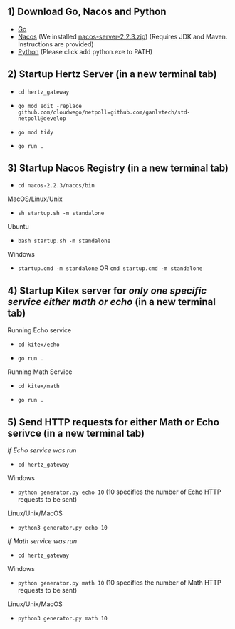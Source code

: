 ## 1) Download Go, Nacos and Python

- [Go](https://go.dev/dl/)
- [Nacos](https://nacos.io/en-us/docs/quick-start.html) (We installed [nacos-server-2.2.3.zip](https://github.com/alibaba/nacos/releases/download/2.2.3/nacos-server-2.2.3.zip)) 
(Requires JDK and Maven. Instructions are provided)
- [Python](https://www.python.org/ftp/python/3.11.4/python-3.11.4-amd64.exe) (Please click add python.exe to PATH)

## 2) Startup Hertz Server (in a new terminal tab)

- `cd hertz_gateway`

- `go mod edit -replace github.com/cloudwego/netpoll=github.com/ganlvtech/std-netpoll@develop`

- `go mod tidy`

- `go run .`



## 3) Startup Nacos Registry (in a new terminal tab)

- `cd nacos-2.2.3/nacos/bin`

MacOS/Linux/Unix
- `sh startup.sh -m standalone`

Ubuntu
- `bash startup.sh -m standalone`

Windows
- `startup.cmd -m standalone` OR `cmd startup.cmd -m standalone`

## 4) Startup Kitex server for *only one specific service either math or echo* (in a new terminal tab)

Running Echo service
- `cd kitex/echo`

- `go run .`


Running Math Service
- `cd kitex/math`

- `go run .`


## 5) Send HTTP requests for either Math or Echo serivce (in a new terminal tab)

*If Echo service was run*
- `cd hertz_gateway`

Windows
- `python generator.py echo 10` (10 specifies the number of Echo HTTP requests to be sent) 

Linux/Unix/MacOS
- `python3 generator.py echo 10`

*If Math service was run*
- `cd hertz_gateway`

Windows
- `python generator.py math 10` (10 specifies the number of Math HTTP requests to be sent) 

Linux/Unix/MacOS
- `python3 generator.py math 10`

